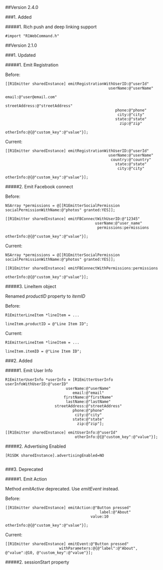 ##Version 2.4.0

###1. Added

#####1. Rich push and deep linking support

    #import "R1WebCommand.h"


##Version 2.1.0

###1. Updated

#####1. Emit Registration

Before:
```objc
[[R1Emitter sharedInstance] emitRegistrationWithUserID:@"userId"
                                              userName:@"userName"
   	                                             email:@"user@email.com"
       	                                 streetAddress:@"streetAddress"
           	                                     phone:@"phone"
               	                                  city:@"city"
                  		                         state:@"state"
                			                       zip:@"zip"
                                        	  otherInfo:@{@"custom_key":@"value"}];
```

Current:
```objc
[[R1Emitter sharedInstance] emitRegistrationWithUserID:@"userId"
                                              userName:@"userName"
                                               country:@"country"
                                                 state:@"state"
                                                  city:@"city"
                                             otherInfo:@{@"custom_key":@"value"}];
```

#####2. Emit Facebook connect

Before:
```objc
NSArray *permissions = @[[R1EmitterSocialPermission socialPermissionWithName:@"photos" granted:YES]];

[[R1Emitter sharedInstance] emitFBConnectWithUserID:@"12345"
                                       	userName:@"user_name"
                                      	 permissions:permissions
                                  		   otherInfo:@{@"custom_key":@"value"}];
```

Current:
```objc
NSArray *permissions = @[[R1EmitterSocialPermission socialPermissionWithName:@"photos" granted:YES]];

[[R1Emitter sharedInstance] emitFBConnectWithPermissions:permissions
                                  				     otherInfo:@{@"custom_key":@"value"}];
```

#####3. LineItem object

Renamed *productID* property to *itemID*

Before:
```objc
R1EmitterLineItem *lineItem = ...

lineItem.productID = @"Line Item ID";
```

Current:
```objc
R1EmitterLineItem *lineItem = ...

lineItem.itemID = @"Line Item ID";
```


###2. Added

#####1. Emit User Info

```objc
R1EmitterUserInfo *userInfo = [R1EmitterUserInfo userInfoWithUserID:@"userID"
                           userName:@"userName"
                              email:@"email"
                          firstName:@"firstName"
                           lastName:@"lastName"
                      streetAddress:@"streetAddress"
                              phone:@"phone"
                               city:@"city"
                              state:@"state"
                                zip:@"zip"];

[[R1Emitter sharedInstance] emitUserInfo:@"userId"
                               otherInfo:@{@"custom_key":@"value"}];
```
#####2. Advertising Enabled

```objc
[R1SDK sharedInstance].advertisingEnabled=NO


```

###3. Deprecated

#####1. Emit Action

Method *emitActive* deprecated.
Use *emitEvent* instead.

Before:
```objc
[[R1Emitter sharedInstance] emitAction:@"Button pressed"
               			  				  label:@"About"
                       				  value:10
                  				  otherInfo:@{@"custom_key":@"value"}];
```

Current:
```objc
[[R1Emitter sharedInstance] emitEvent:@"Button pressed"
			  			withParameters:@{@"label":@"About", @"value":@10, @"custom_key":@"value"}];
```

#####2. sessionStart property
